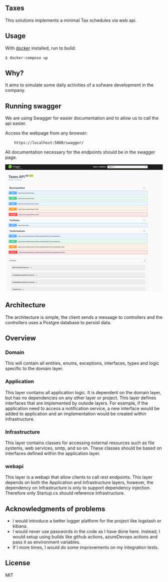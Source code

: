 ## Taxes

This solutions implements a minimal Tax schedules via web api.

## Usage

With [docker](https://docker.com/) installed, run to build:

    $ docker-compose up

## Why?

It aims to simulate some daily activities of a sofware development in the company.

## Running swagger

We are using Swagger for easier documentation and to allow us to call the api easier.

Access the webpage from any browser:

```
    https://localhost:5000/swagger/
```

All documentation necessary for the endpoints should be in the swagger page.

![alt text](https://github.com/pedroafsouza/taxes/blob/main/assets/swagger.png?raw=true)

## Architecture

The architecture is simple, the client sends a message to controllers and the controllers uses a Postgre database to persist data.


## Overview

### Domain

This will contain all entities, enums, exceptions, interfaces, types and logic specific to the domain layer.

### Application

This layer contains all application logic. It is dependent on the domain layer, but has no dependencies on any other layer or project. This layer defines interfaces that are implemented by outside layers. For example, if the application need to access a notification service, a new interface would be added to application and an implementation would be created within infrastructure.

### Infrastructure

This layer contains classes for accessing external resources such as file systems, web services, smtp, and so on. These classes should be based on interfaces defined within the application layer.

### webapi

This layer is a webapi that allow clients to call rest endpoints. This layer depends on both the Application and Infrastructure layers, however, the dependency on Infrastructure is only to support dependency injection. Therefore only Startup.cs should reference Infrastructure.


## Acknowledgments of problems

- I would introduce a better logger platform for the project like logstash or kibana.
- I would never use passwords in the code as I have done here. Instead, I would setup using builds like github actions, azureDevops actions and pass it as environment variables.
- If I more times, I would do some improvements on my integration tests.

## License

MIT
